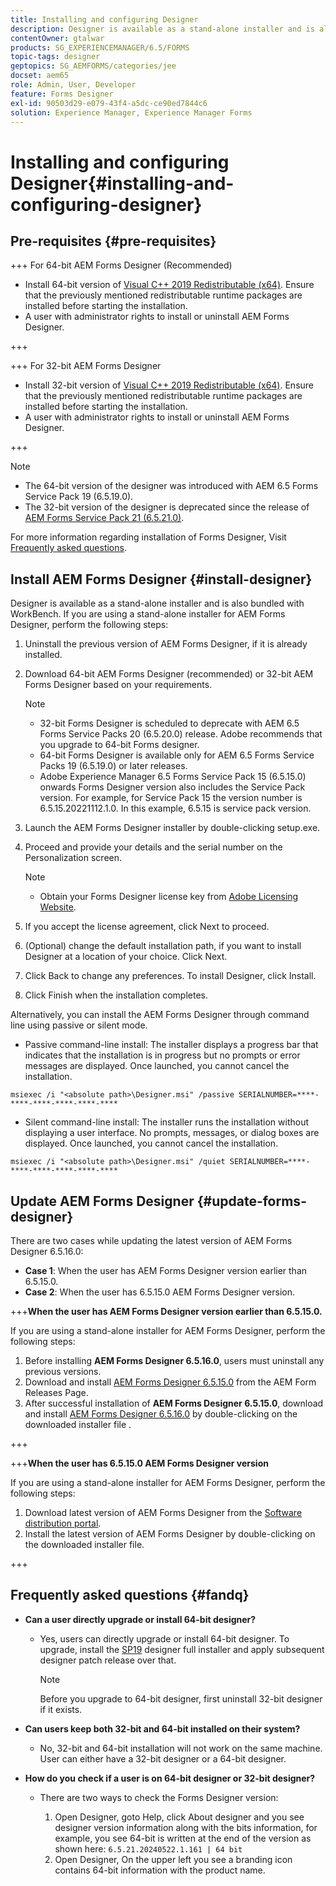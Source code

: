 ```yaml
---
title: Installing and configuring Designer
description: Designer is available as a stand-alone installer and is also bundled with Workbench. Learn how to install stand-alone Designer.
contentOwner: gtalwar
products: SG_EXPERIENCEMANAGER/6.5/FORMS
topic-tags: designer
geptopics: SG_AEMFORMS/categories/jee
docset: aem65
role: Admin, User, Developer
feature: Forms Designer
exl-id: 90503d29-e079-43f4-a5dc-ce90ed7844c6
solution: Experience Manager, Experience Manager Forms
---
```

# Installing and configuring Designer{#installing-and-configuring-designer}

## Pre-requisites {#pre-requisites}

+++ For 64-bit AEM Forms Designer (Recommended)

* Install 64-bit version of  [Visual C++ 2019 Redistributable (x64)](https://learn.microsoft.com/en-us/cpp/windows/latest-supported-vc-redist?view=msvc-170). Ensure that the previously mentioned redistributable runtime packages are installed before starting the installation.
* A user with administrator rights to install or uninstall AEM Forms Designer.

+++

+++ For 32-bit AEM Forms Designer

* Install 32-bit version of  [Visual C++ 2019 Redistributable (x64)](https://learn.microsoft.com/en-us/cpp/windows/latest-supported-vc-redist?view=msvc-170). Ensure that the previously mentioned redistributable runtime packages are installed before starting the installation.
* A user with administrator rights to install or uninstall AEM Forms Designer.

+++

>[!NOTE]
>
>* The 64-bit version of the designer was introduced with AEM 6.5 Forms Service Pack 19 (6.5.19.0).
>* The 32-bit version of the designer is deprecated since the release of [AEM Forms Service Pack 21 (6.5.21.0)](https://experienceleague.adobe.com/en/docs/experience-manager-release-information/aem-release-updates/forms-updates/aem-forms-releases).

For more information regarding installation of Forms Designer, Visit [Frequently asked questions](#fandq).

## Install AEM Forms Designer {#install-designer}

Designer is available as a stand-alone installer and is also bundled with WorkBench. If you are using a stand-alone installer for AEM Forms Designer, perform the following steps:

1. Uninstall the previous version of AEM Forms Designer, if it is already installed.
1. Download 64-bit AEM Forms Designer (recommended) or 32-bit AEM Forms Designer based on your requirements.

   >[!NOTE]
   > 
   >* 32-bit Forms Designer is scheduled to deprecate with AEM 6.5 Forms Service Packs 20 (6.5.20.0) release. Adobe recommends that you upgrade to 64-bit Forms designer.
   >* 64-bit Forms Designer is available only for AEM 6.5 Forms Service Packs 19 (6.5.19.0) or later releases.
   >* Adobe Experience Manager 6.5 Forms Service Pack 15 (6.5.15.0) onwards Forms Designer version also includes the Service Pack version. For example, for Service Pack 15 the version number is 6.5.15.20221112.1.0. In this example, 6.5.15 is service pack version.

1. Launch the AEM Forms Designer installer by double-clicking setup.exe.
1. Proceed and provide your details and the serial number on the Personalization screen.

   >[!NOTE]
   >
   >* Obtain your Forms Designer license key from [Adobe Licensing Website](https://licensing.adobe.com/).

1. If you accept the license agreement, click Next to proceed.
1. (Optional) change the default installation path, if you want to install Designer at a location of your choice. Click Next.
1. Click Back to change any preferences. To install Designer, click Install.
1. Click Finish when the installation completes.

Alternatively, you can install the AEM Forms Designer through command line using passive or silent mode.

* Passive command-line install: The installer displays a progress bar that indicates that the installation is in progress but no prompts or error messages are displayed. Once launched, you cannot cancel the installation.

```shell
msiexec /i "<absolute path>\Designer.msi" /passive SERIALNUMBER=****-****-****-****-****-****
```

* Silent command-line install: The installer runs the installation without displaying a user interface. No prompts, messages, or dialog boxes are displayed. Once launched, you cannot cancel the installation.

```shell
msiexec /i "<absolute path>\Designer.msi" /quiet SERIALNUMBER=****-****-****-****-****-****
```

## Update AEM Forms Designer {#update-forms-designer}

There are two cases while updating the latest version of AEM Forms Designer 6.5.16.0:

* **Case 1**: When the user has AEM Forms Designer version earlier than 6.5.15.0.
* **Case 2**: When the user has 6.5.15.0 AEM Forms Designer version.

+++**When the user has AEM Forms Designer version earlier than 6.5.15.0.**

   If you are using a stand-alone installer for AEM Forms Designer, perform the following steps:

   1. Before installing **AEM Forms Designer 6.5.16.0**, users must uninstall any previous versions.
   1. Download and install [AEM Forms Designer 6.5.15.0](https://experienceleague.adobe.com/docs/experience-manager-release-information/aem-release-updates/forms-updates/aem-forms-releases.html) from the AEM Form Releases Page.
   1. After successful installation of **AEM Forms Designer 6.5.15.0**, download and install [AEM Forms Designer 6.5.16.0](https://experienceleague.adobe.com/docs/experience-manager-release-information/aem-release-updates/forms-updates/aem-forms-releases.html) by double-clicking on the downloaded installer file .

   +++

+++**When the user has 6.5.15.0 AEM Forms Designer version**

   If you are using a stand-alone installer for AEM Forms Designer, perform the following steps:
   1. Download latest version of AEM Forms Designer from the [Software distribution portal](https://experienceleague.adobe.com/docs/experience-manager-release-information/aem-release-updates/forms-updates/aem-forms-releases.html).
   1. Install the latest version of AEM Forms Designer by double-clicking on the downloaded installer file.

+++

## Frequently asked questions {#fandq}

* **Can a user directly upgrade or install 64-bit designer?**
   * Yes, users can directly upgrade or install 64-bit designer. To upgrade, install the [SP19](https://experience.adobe.com/#/downloads/content/software-distribution/en/aem.html?package=/content/software-distribution/en/details.html/content/dam/aem/public/adobe/packages/cq650/servicepack/fd/Designer-Patch/sp19_x64/aemforms_designer_6_5_0_wwe_win.zip) designer full installer and apply subsequent designer patch release over that.

      > [!NOTE]
      > Before you upgrade to 64-bit designer, first uninstall 32-bit designer if it exists.

* **Can users keep both 32-bit and 64-bit installed on their system?**
   * No, 32-bit and 64-bit installation will not work on the same machine. User can either have a 32-bit designer or a 64-bit designer.

* **How do you check if a user is on 64-bit designer or 32-bit designer?**
   * There are two ways to check the Forms Designer version:

      1. Open Designer, goto Help, click About designer and you see designer version information along with the bits information, for example, you see 64-bit is written at the end of the version as shown here:
      `6.5.21.20240522.1.161 | 64 bit`
      1. Open Designer, On the upper left you see a branding icon contains 64-bit information with the product name.